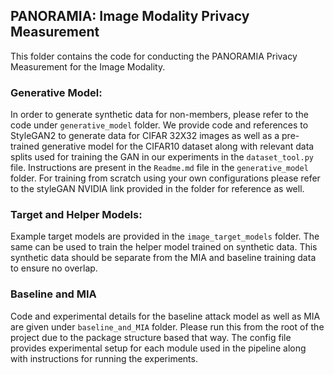 ## PANORAMIA: Image Modality Privacy Measurement

This folder contains the code for conducting the PANORAMIA Privacy Measurement for the Image Modality.

### Generative Model:
In order to generate synthetic data for non-members, please refer to the code under `generative_model` folder. We provide code and references to StyleGAN2 to generate data for CIFAR 32X32 images
as well as a pre-trained generative model for the CIFAR10 dataset along with relevant data splits used for training the GAN in our experiments in the `dataset_tool.py` file. Instructions are present
in the `Readme.md` file in the `generative_model` folder. For training from scratch using your own configurations please refer to the styleGAN NVIDIA link provided in the folder for reference as well.


### Target and Helper Models:
Example target models are provided in the `image_target_models` folder. The same can be used to train the helper model trained on synthetic data. This synthetic data should be 
separate from the MIA and baseline training data to ensure no overlap.

### Baseline and MIA 
Code and experimental details for the baseline attack model as well as MIA are given under `baseline_and_MIA` folder. Please run this from the root of the project due to the package structure based that way.
The config file provides experimental setup for each module used in the pipeline along with instructions for running the experiments.
